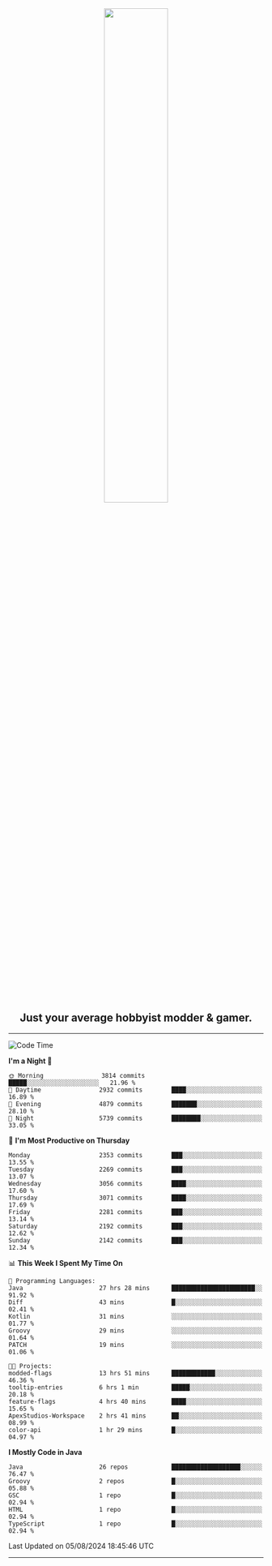 <div align="center">
  <a href="https://apexmodder.xyz/"><img width="50%" height="50%" src="https://i.imgur.com/pc4HkGz.png"></a>
</div>
<h2 align="center">Just your average hobbyist modder & gamer.</h2>

---

<!--START_SECTION:waka-->
![Code Time](http://img.shields.io/badge/Code%20Time-1%2C315%20hrs%2023%20mins-blue)

**I'm a Night 🦉** 

```text
🌞 Morning                3814 commits        █████░░░░░░░░░░░░░░░░░░░░   21.96 % 
🌆 Daytime                2932 commits        ████░░░░░░░░░░░░░░░░░░░░░   16.89 % 
🌃 Evening                4879 commits        ███████░░░░░░░░░░░░░░░░░░   28.10 % 
🌙 Night                  5739 commits        ████████░░░░░░░░░░░░░░░░░   33.05 % 
```
📅 **I'm Most Productive on Thursday** 

```text
Monday                   2353 commits        ███░░░░░░░░░░░░░░░░░░░░░░   13.55 % 
Tuesday                  2269 commits        ███░░░░░░░░░░░░░░░░░░░░░░   13.07 % 
Wednesday                3056 commits        ████░░░░░░░░░░░░░░░░░░░░░   17.60 % 
Thursday                 3071 commits        ████░░░░░░░░░░░░░░░░░░░░░   17.69 % 
Friday                   2281 commits        ███░░░░░░░░░░░░░░░░░░░░░░   13.14 % 
Saturday                 2192 commits        ███░░░░░░░░░░░░░░░░░░░░░░   12.62 % 
Sunday                   2142 commits        ███░░░░░░░░░░░░░░░░░░░░░░   12.34 % 
```


📊 **This Week I Spent My Time On** 

```text
💬 Programming Languages: 
Java                     27 hrs 28 mins      ███████████████████████░░   91.92 % 
Diff                     43 mins             █░░░░░░░░░░░░░░░░░░░░░░░░   02.41 % 
Kotlin                   31 mins             ░░░░░░░░░░░░░░░░░░░░░░░░░   01.77 % 
Groovy                   29 mins             ░░░░░░░░░░░░░░░░░░░░░░░░░   01.64 % 
PATCH                    19 mins             ░░░░░░░░░░░░░░░░░░░░░░░░░   01.06 % 

🐱‍💻 Projects: 
modded-flags             13 hrs 51 mins      ████████████░░░░░░░░░░░░░   46.36 % 
tooltip-entries          6 hrs 1 min         █████░░░░░░░░░░░░░░░░░░░░   20.18 % 
feature-flags            4 hrs 40 mins       ████░░░░░░░░░░░░░░░░░░░░░   15.65 % 
ApexStudios-Workspace    2 hrs 41 mins       ██░░░░░░░░░░░░░░░░░░░░░░░   08.99 % 
color-api                1 hr 29 mins        █░░░░░░░░░░░░░░░░░░░░░░░░   04.97 % 
```

**I Mostly Code in Java** 

```text
Java                     26 repos            ███████████████████░░░░░░   76.47 % 
Groovy                   2 repos             █░░░░░░░░░░░░░░░░░░░░░░░░   05.88 % 
GSC                      1 repo              █░░░░░░░░░░░░░░░░░░░░░░░░   02.94 % 
HTML                     1 repo              █░░░░░░░░░░░░░░░░░░░░░░░░   02.94 % 
TypeScript               1 repo              █░░░░░░░░░░░░░░░░░░░░░░░░   02.94 % 
```




 Last Updated on 05/08/2024 18:45:46 UTC
<!--END_SECTION:waka-->

---
